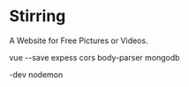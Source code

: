 # Stirring
A Website for Free Pictures or Videos.

<FrontEnd>
vue

<BackEnd>
--save
expess
cors
body-parser
mongodb

-dev
nodemon
